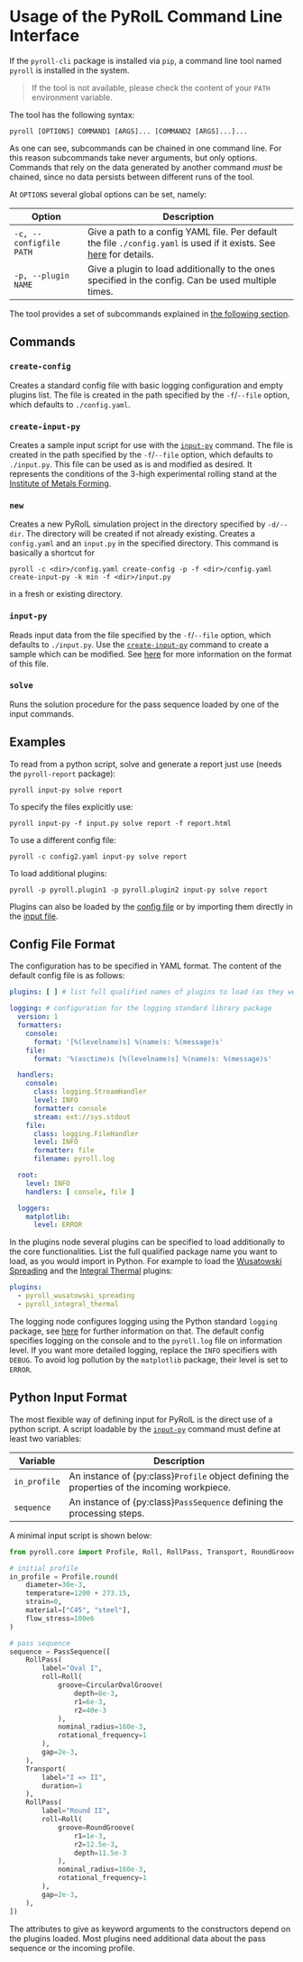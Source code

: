 # Usage of the PyRolL Command Line Interface

If the `pyroll-cli` package is installed via `pip`, a command line tool named `pyroll` is installed in the system.

> If the tool is not available, please check the content of your `PATH` environment variable.

The tool has the following syntax:

    pyroll [OPTIONS] COMMAND1 [ARGS]... [COMMAND2 [ARGS]...]...

As one can see, subcommands can be chained in one command line. For this reason subcommands take never arguments, but
only options. Commands that rely on the data generated by another command *must* be chained, since no data persists
between different runs of the tool.

At `OPTIONS` several global options can be set, namely:

| Option                  | Description                                                                                                                                |
|-------------------------|--------------------------------------------------------------------------------------------------------------------------------------------|
| `-c, --configfile PATH` | Give a path to a config YAML file. Per default the file `./config.yaml` is used if it exists. See [here](#config-file-format) for details. |
| `-p, --plugin NAME`     | Give a plugin to load additionally to the ones specified in the config. Can be used multiple times.                                        |

The tool provides a set of subcommands explained in [the following section](#commands).

## Commands

### `create-config`

Creates a standard config file with basic logging configuration and empty plugins list. The file is created in the path
specified by the `-f`/`--file` option, which defaults to `./config.yaml`.

### `create-input-py`

Creates a sample input script for use with the [`input-py`](#input-py) command. The file is created in the path
specified by the `-f`/`--file` option, which defaults to `./input.py`. This file can be used as is and modified as
desired. It represents the conditions of the 3-high experimental rolling stand at
the [Institute of Metals Forming](https://tu-freiberg.de/en/fakult5/imf).

### `new`

Creates a new PyRolL simulation project in the directory specified by `-d/--dir`.
The directory will be created if not already existing.
Creates a `config.yaml` and an `input.py` in the specified directory.
This command is basically a shortcut for

    pyroll -c <dir>/config.yaml create-config -p -f <dir>/config.yaml create-input-py -k min -f <dir>/input.py 

in a fresh or existing directory.

### `input-py`

Reads input data from the file specified by the `-f`/`--file` option, which defaults to `./input.py`. Use
the [`create-input-py`](#create-input-py) command to create a sample which can be modified.
See [here](#python-input-format) for more information on the format of this file.

### `solve`

Runs the solution procedure for the pass sequence loaded by one of the input commands.

## Examples

To read from a python script, solve and generate a report just use (needs the `pyroll-report` package):

    pyroll input-py solve report

To specify the files explicitly use:

    pyroll input-py -f input.py solve report -f report.html

To use a different config file:

    pyroll -c config2.yaml input-py solve report

To load additional plugins:

    pyroll -p pyroll.plugin1 -p pyroll.plugin2 input-py solve report

Plugins can also be loaded by the [config file](#config-file-format) or by importing them directly in the [input file](#python-input-format).

## Config File Format

The configuration has to be specified in YAML format. The content of the default config file is as follows:

```yaml
plugins: [ ] # list full qualified names of plugins to load (as they were importable in real python code)

logging: # configuration for the logging standard library package
  version: 1
  formatters:
    console:
      format: '[%(levelname)s] %(name)s: %(message)s'
    file:
      format: '%(asctime)s [%(levelname)s] %(name)s: %(message)s'

  handlers:
    console:
      class: logging.StreamHandler
      level: INFO
      formatter: console
      stream: ext://sys.stdout
    file:
      class: logging.FileHandler
      level: INFO
      formatter: file
      filename: pyroll.log

  root:
    level: INFO
    handlers: [ console, file ]

  loggers:
    matplotlib:
      level: ERROR
```

In the plugins node several plugins can be specified to load additionally to the core functionalities. List the full
qualified package name you want to load, as you would import in Python. For example to load
the [Wusatowski Spreading](https://github.com/pyroll-project/pyroll-wusatowski-spreading) and
the [Integral Thermal](https://github.com/pyroll-project/pyroll-wusatowski-spreading)
plugins:

```yaml
plugins:
  - pyroll_wusatowski_spreading
  - pyroll_integral_thermal
```

The logging node configures logging using the Python standard `logging` package,
see [here](https://docs.python.org/3/howto/logging.html) for further information on that. The default config specifies
logging on the console and to the `pyroll.log` file on information level. If you want more detailed logging, replace
the `INFO` specifiers with `DEBUG`. To avoid log pollution by the `matplotlib` package, their level is set to `ERROR`.

## Python Input Format

The most flexible way of defining input for PyRolL is the direct use of a python script. A script loadable by
the [`input-py`](#input-py) command must define at least two variables:

| Variable     | Description                                                                                  |
|--------------|----------------------------------------------------------------------------------------------|
| `in_profile` | An instance of {py:class}`Profile` object defining the properties of the incoming workpiece. |
| `sequence`   | An instance of {py:class}`PassSequence` defining the processing steps.                       |

A minimal input script is shown below:

```python
from pyroll.core import Profile, Roll, RollPass, Transport, RoundGroove, CircularOvalGroove, PassSequence

# initial profile
in_profile = Profile.round(
    diameter=30e-3,
    temperature=1200 + 273.15,
    strain=0,
    material=["C45", "steel"],
    flow_stress=100e6
)

# pass sequence
sequence = PassSequence([
    RollPass(
        label="Oval I",
        roll=Roll(
            groove=CircularOvalGroove(
                depth=8e-3,
                r1=6e-3,
                r2=40e-3
            ),
            nominal_radius=160e-3,
            rotational_frequency=1
        ),
        gap=2e-3,
    ),
    Transport(
        label="I => II",
        duration=1
    ),
    RollPass(
        label="Round II",
        roll=Roll(
            groove=RoundGroove(
                r1=1e-3,
                r2=12.5e-3,
                depth=11.5e-3
            ),
            nominal_radius=160e-3,
            rotational_frequency=1
        ),
        gap=2e-3,
    ),
])
```

The attributes to give as keyword arguments to the constructors depend on the plugins loaded. 
Most plugins need additional data about the pass sequence or the incoming profile. 
